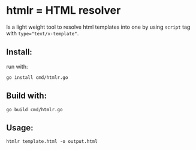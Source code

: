 # htmlr = HTML resolver
Is a light weight tool to resolve html templates into one by using `script` tag with `type="text/x-template"`.

## Install:
run with:
```
go install cmd/htmlr.go
```
## Build with:
```
go build cmd/htmlr.go
```
## Usage:
```
htmlr template.html -o output.html
```